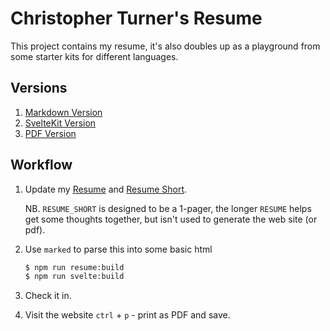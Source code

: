 # Christopher Turner's Resume

This project contains my resume, it's also doubles up as a playground from some starter kits for different languages.

## Versions

1. [Markdown Version](./RESUME_SHORT.md)
2. [SvelteKit Version](https://ct5845.github.io/resume/)
3. [PDF Version](./libs/public/resume.pdf)

## Workflow

1. Update my [Resume](./RESUME.md) and [Resume Short](./RESUME_SHORT.md).

    NB. `RESUME_SHORT` is designed to be a 1-pager, the longer `RESUME` helps get some thoughts together, but isn't used to generate the web site (or pdf).

1. Use `marked` to parse this into some basic html
    ```bash
    $ npm run resume:build
    $ npm run svelte:build
    ```
1. Check it in.
1. Visit the website `ctrl` + `p` - print as PDF and save.


